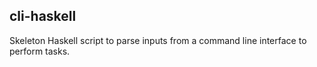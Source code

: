## cli-haskell

Skeleton Haskell script to parse inputs from a command line interface to perform tasks.
